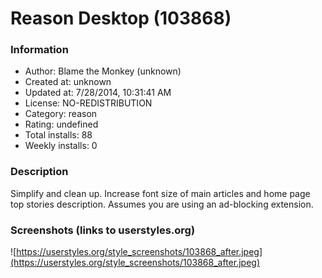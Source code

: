 # Reason Desktop (103868)

### Information
- Author: Blame the Monkey (unknown)
- Created at: unknown
- Updated at: 7/28/2014, 10:31:41 AM
- License: NO-REDISTRIBUTION
- Category: reason
- Rating: undefined
- Total installs: 88
- Weekly installs: 0


### Description
Simplify and clean up. Increase font size of main articles and home page top stories description. Assumes you are using an ad-blocking extension.


### Screenshots (links to userstyles.org)
![https://userstyles.org/style_screenshots/103868_after.jpeg](https://userstyles.org/style_screenshots/103868_after.jpeg)


